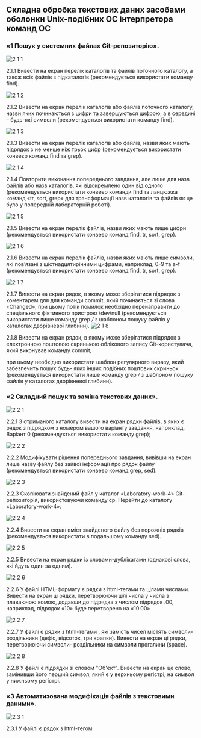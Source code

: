 ## Складна обробка текстових даних засобами оболонки Unix-подібних ОС інтерпретора команд ОС

### «1 Пошук у системних файлах Git-репозиторію».

![2 1 1](https://github.com/andrey8xd/Laboratorywork4/assets/162118463/805d7a46-629e-4db2-b061-a15534d0fa5c)

2.1.1 Вивести на екран перелік каталогів та файлів поточного каталогу, а також всіх
файлів з підкаталогів (рекомендується використати команду find).

![2 1 2](https://github.com/andrey8xd/Laboratorywork4/assets/162118463/75e3f349-cd28-4160-bef2-173f79bb64d1)

2.1.2 Вивести на екран перелік каталогів або файлів поточного каталогу, назви яких
починаються з цифри та завершуються цифрою, а в середині – будь-які символи
(рекомендується використати команду find).

![2 1 3](https://github.com/andrey8xd/Laboratorywork4/assets/162118463/8be63a91-9136-4d80-8abe-cf3633690cd1)

2.1.3 Вивести на екран перелік каталогів або файлів, назви яких мають підрядок з
не менше ніж трьох цифр (рекомендується використати конвеєр команд find та grep).

![2 1 4](https://github.com/andrey8xd/Laboratorywork4/assets/162118463/25e61306-6a6a-45ac-a046-8e205cf59b0d)

2.1.4 Повторити виконання попереднього завдання, але лише для назв файлів або
назв каталогів, які відокремлено один від одного (рекомендується використати конвеєр
команди find та ланцюжка команд «tr, sort, grep» для трансформації назв каталогів
та файлів як це було у попередній лабораторній роботі).


![2 1 5](https://github.com/andrey8xd/Laboratorywork4/assets/162118463/c84a5670-532c-4104-9c1b-c88730264d23)

2.1.5 Вивести на екран перелік файлів, назви яких мають лише цифри
(рекомендується використати конвеєр команд find, tr, sort, grep).

![2 1 6](https://github.com/andrey8xd/Laboratorywork4/assets/162118463/6e1b2ee8-d008-4252-9488-fab7c0c3640a)

2.1.6 Вивести на екран перелік файлів, назви яких мають лише символи, які
пов’язані з шістнадцятирічними цифрами, наприклад, 0-9 та a-f (рекомендується використати
конвеєр команд find, tr, sort, grep).


![2 1 7](https://github.com/andrey8xd/Laboratorywork4/assets/162118463/07d3328f-ff4e-42fd-be00-86829ccfa870)

2.1.7 Вивести на екран рядок, в якому може зберігатися підрядок з коментарем для
для команди commit, який починається зі слова «Changed», при цьому потік помилок
необхідно перенаправити до спеціального фіктивного пристрою /dev/null
(рекомендується використати лише команду grep */* з шаблоном пошуку файлів у
каталогах дворівневої глибини).
![2 1 8](https://github.com/andrey8xd/Laboratorywork4/assets/162118463/06e21efc-592e-4907-8c58-b605a8e9ee10)

2.1.8 Вивести на екран рядок, в якому може зберігатися підрядок з електронною
поштовою скринькою облікового запису Git-користувача, який виконував команду commit,

при цьому необхідно використати шаблон регулярного виразу, який забезпечить пошук будь-
яких інших подібних поштових скриньок (рекомендується використати лише команду grep
*/* з шаблоном пошуку файлів у каталогах дворівневої глибини).


### «2 Складний пошук та заміна текстових даних».

![2 2 1](https://github.com/andrey8xd/Laboratorywork4/assets/162118463/210b1a8b-733c-409d-b1d3-3077fb30228a)

2.2.1 З отриманого каталогу вивести на екран рядки файлів, в яких є рядок з
підрядком з номером вашого варіанту завдання, наприклад, Варіант 0 (рекомендується
використати команду grep);

![2 2 2](https://github.com/andrey8xd/Laboratorywork4/assets/162118463/9d7e553e-1fe6-433e-a553-bcba1cdaa575)

2.2.2 Модифікувати рішення попереднього завдання, вивівши на екран лише назву
файлу без зайвої інформації про рядок файлу (рекомендується використати конвеєр команд
grep, sed).

![2 2 3](https://github.com/andrey8xd/Laboratorywork4/assets/162118463/67e85b40-4ebd-47d8-9576-7ebc30c57919)

2.2.3 Скопіювати знайдений файл у каталог «Laboratory-work-4» Git-репозиторія,
використовуючи команду cp. Перейти до каталогу «Laboratory-work-4».

![2 2 4](https://github.com/andrey8xd/Laboratorywork4/assets/162118463/d1292f91-0f69-4e28-9d73-58c181ac0497)

2.2.4 Вивести на екран вміст знайденого файлу без порожніх рядків (рекомендується
використати в подальшому команду sed).

![2 2 5](https://github.com/andrey8xd/Laboratorywork4/assets/162118463/9fddb1ca-62f3-42b6-9c47-71fa3998f7e4)

2.2.5 Вивести на екран рядки із словами-дублікатами (однакові слова, які йдуть один
за одним).

![2 2 6](https://github.com/andrey8xd/Laboratorywork4/assets/162118463/7150dbdc-026a-4b28-a5af-6f3737645b08)

2.2.6 У файлі HTML-формату є рядки з html-тегами <td> та цілами числами. Вивести
на екран ці рядки, перетворюючи цілі числа у числа з плаваючою комою, додавши до підрядка
з числом підрядок .00, наприклад, підрядок «10» буде перетворено на «10.00»

![2 2 7](https://github.com/andrey8xd/Laboratorywork4/assets/162118463/eaec5036-38ee-4fa7-80bd-24f58c407a82)

2.2.7 У файлі є рядки з html-тегами <td>, які замість чисел містять символи-
роздільники (дефіс, відсоток, три крапки). Вивести на екран ці рядки, перетворюючи символи-
роздільники на символи прогалини (space).

![2 2 8](https://github.com/andrey8xd/Laboratorywork4/assets/162118463/89eed6fb-857e-4e98-b6b7-2945069bca33)

2.2.8 У файлі є підрядки зі словом "Об'єкт". Вивести на екран це слово, замінивши
його перший символ, який є у верхньому регістрі, на символ у нижньому регістрі.


### «3 Автоматизована модифікація файлів з текстовими даними».

![2 3 1](https://github.com/andrey8xd/Laboratorywork4/assets/162118463/277291b1-4fb6-4b9d-8a46-e87be2697e1a)

2.3.1 У файлі є рядок з html-тегом <title>. Видалити з цього рядка цифри, які
розміщено наприкінці рядка.

![2 3 2](https://github.com/andrey8xd/Laboratorywork4/assets/162118463/335146a6-a113-4c6b-bf25-da8898215be5)

2.3.2 У файлі є рядок з html-тегом <title>. Додати після цього рядка новий рядок, який
містить наступне: "<h1>Таблиця оновлено автоматично. Автор - ПІБ, група</h1>"
(рекомендується додати за номером, який заздалегіть визначено попердньою командою sed
наприклад, після 4-го рядку).

![2 3 3](https://github.com/andrey8xd/Laboratorywork4/assets/162118463/a05c1651-fd37-4ff4-9e68-252b3d5a347e)

2.3.3Видалити з файлу всі порожні рядки.

![2 3 4](https://github.com/andrey8xd/Laboratorywork4/assets/162118463/f96f8ab9-14c0-4207-8819-db13b0462316)

2.3.4Видалити з файлу слова-дублікати.

![2 3 5](https://github.com/andrey8xd/Laboratorywork4/assets/162118463/9f6283c4-c2af-4bd8-93b7-3a188f87fb69)

2.3.5 Об’єднати команди SED, створені у попередніх завданнях, в окремий текстовий
файл з назвою за шаблоном surname.sed, де surname – ваше прізвище латинськими літерами.
Виконати утиліту SED з читанням команд зі створенного файлу.
